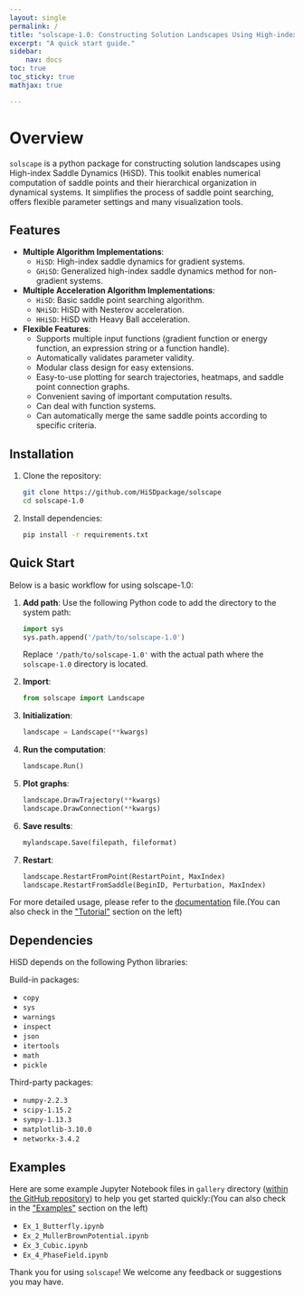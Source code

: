 ```yaml
---
layout: single
permalink: /
title: "solscape-1.0: Constructing Solution Landscapes Using High-index Saddle Dynamics (HiSD)"
excerpt: "A quick start guide."
sidebar:
    nav: docs
toc: true
toc_sticky: true
mathjax: true

---
```

# Overview

`solscape` is a python package for constructing solution landscapes using High-index Saddle Dynamics (HiSD). This toolkit enables numerical computation of saddle points and their hierarchical organization in dynamical systems. It simplifies the process of saddle point searching, offers flexible parameter settings and many visualization tools.


## Features

- **Multiple Algorithm Implementations**:
  - `HiSD`: High-index saddle dynamics for gradient systems.
  - `GHiSD`: Generalized high-index saddle dynamics method for non-gradient systems.
- **Multiple Acceleration Algorithm Implementations**:
  - `HiSD`: Basic saddle point searching algorithm.
  - `NHiSD`: HiSD with Nesterov acceleration.
  - `HHiSD`: HiSD with Heavy Ball acceleration.
- **Flexible Features**:
  - Supports multiple input functions (gradient function or energy function, an expression string or a function handle).
  - Automatically validates parameter validity.
  - Modular class design for easy extensions.
  - Easy-to-use plotting for search trajectories, heatmaps, and saddle point connection graphs.
  - Convenient saving of important computation results.
  - Can deal with function systems.
  - Can automatically merge the same saddle points according to specific criteria.

## Installation

1. Clone the repository:
   ```bash
   git clone https://github.com/HiSDpackage/solscape
   cd solscape-1.0
   ```

2. Install dependencies:
   ```bash
   pip install -r requirements.txt
   ```

## Quick Start

Below is a basic workflow for using solscape-1.0:

1. **Add path**:
   Use the following Python code to add the directory to the system path:

   ```python
   import sys
   sys.path.append('/path/to/solscape-1.0')
   ```

   Replace `'/path/to/solscape-1.0'` with the actual path where the `solscape-1.0` directory is located.

2. **Import**:
   ```python
   from solscape import Landscape
   ```

3. **Initialization**:
   ```python
   landscape = Landscape(**kwargs)
   ```

4. **Run the computation**:
   ```python
   landscape.Run()
   ```

5. **Plot graphs**:
   ```python
   landscape.DrawTrajectory(**kwargs)
   landscape.DrawConnection(**kwargs)
   ```

6. **Save results**:
   ```python
   mylandscape.Save(filepath, fileformat)
   ```

7. **Restart**:
   ```python
   landscape.RestartFromPoint(RestartPoint, MaxIndex)
   landscape.RestartFromSaddle(BeginID, Perturbation, MaxIndex)
   ```

For more detailed usage, please refer to the [documentation](https://github.com/HiSDpackage/solscape/blob/main/doc/Documentation.pdf) file.(You can also check in the ["Tutorial"](https://hisdpackage.github.io/solscape/Tutorial/Tutorial_overview) section on the left)

## Dependencies

HiSD depends on the following Python libraries:

Build-in packages:
- `copy`
- `sys`
- `warnings`
- `inspect`
- `json`
- `itertools`
- `math`
- `pickle`

Third-party packages:
- `numpy-2.2.3`
- `scipy-1.15.2`
- `sympy-1.13.3`
- `matplotlib-3.10.0`
- `networkx-3.4.2`

## Examples

Here are some example Jupyter Notebook files in `gallery` directory ([within the GitHub repository](https://github.com/HiSDpackage/solscape))  to help you get started quickly:(You can also check in the ["Examples"](https://hisdpackage.github.io/solscape/Examples/Examples_overview) section on the left)

- `Ex_1_Butterfly.ipynb`
- `Ex_2_MullerBrownPotential.ipynb`
- `Ex_3_Cubic.ipynb`
- `Ex_4_PhaseField.ipynb`



Thank you for using `solscape`! We welcome any feedback or suggestions you may have.

